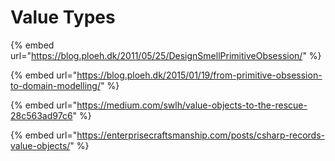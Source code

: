 # Value Types

{% embed url="https://blog.ploeh.dk/2011/05/25/DesignSmellPrimitiveObsession/" %}

{% embed url="https://blog.ploeh.dk/2015/01/19/from-primitive-obsession-to-domain-modelling/" %}

{% embed url="https://medium.com/swlh/value-objects-to-the-rescue-28c563ad97c6" %}

{% embed url="https://enterprisecraftsmanship.com/posts/csharp-records-value-objects/" %}



